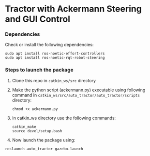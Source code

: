# Tractor with Ackermann Steering and GUI Control

### Dependencies
Check or install the following dependencies:
```
sudo apt install ros-noetic-effort-controllers
sudo apt install ros-noetic-rqt-robot-steering
```

### Steps to launch the package
1. Clone this repo in ```catkin_ws/src``` directory

2. Make the python script (ackermann.py) executable using following command in ```catkin_ws/src/auto_tractor/auto_tractor/scripts``` directory:
   ```
   chmod +x ackermann.py
   ```
3. In catkin_ws directory use the following commands:
   ```
   catkin_make
   source devel/setup.bash
   ```
4. Now launch the package using:
```
roslaunch auto_tractor gazebo.launch
```


